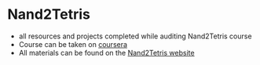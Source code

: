 # Nand2Tetris

- all resources and projects completed while auditing Nand2Tetris course
- Course can be taken on [coursera](https://www.coursera.org/learn/build-a-computer/home/week/1)
- All materials can be found on the [Nand2Tetris website](https://www.nand2tetris.org/)
